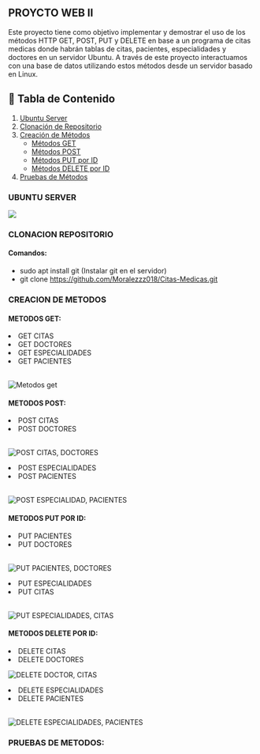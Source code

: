 ## PROYCTO WEB II
Este proyecto tiene como objetivo implementar y demostrar el uso de los métodos HTTP GET, POST, PUT y DELETE en base a un programa de citas medicas donde habrán tablas de citas, pacientes, especialidades y doctores en un servidor Ubuntu. A través de este proyecto interactuamos con una base de datos utilizando estos métodos desde un servidor basado en Linux.<BR>
## 📌 Tabla de Contenido  
1. [Ubuntu Server](#ubuntu-server)  
2. [Clonación de Repositorio](#clonacion-repositorio)  
3. [Creación de Métodos](#creacion-de-metodos)  
   - [Métodos GET](#metodos-get)  
   - [Métodos POST](#metodos-post)  
   - [Métodos PUT por ID](#metodos-put-por-id)  
   - [Métodos DELETE por ID](#metodos-delete-por-id)  
4. [Pruebas de Métodos](#pruebas-de-metodos)  

### UBUNTU SERVER

![](https://th.bing.com/th/id/R.b557d982eceea6058a578ed297a605e1?rik=1v1t22xUKk9i%2fQ&pid=ImgRaw&r=0)
### CLONACION REPOSITORIO
#### Comandos:
- sudo apt install git (Instalar git en el servidor)
- git clone https://github.com/Moralezzz018/Citas-Medicas.git 
### CREACION DE METODOS
#### METODOS GET:
<li>GET CITAS</li>
<li>GET DOCTORES</li>
<li>GET ESPECIALIDADES</li>
<li>GET PACIENTES</li> <br>

![Metodos get](https://github.com/user-attachments/assets/3e73dcf2-7041-40af-9114-2044ca9a3067)
#### METODOS POST:
<li>POST CITAS</li>
<li>POST DOCTORES</li> <br>

![POST CITAS, DOCTORES](https://github.com/user-attachments/assets/6cf521c9-0509-4a9d-a2c0-3324b5b9506d)

<li>POST ESPECIALIDADES</li>
<li>POST PACIENTES</li> <br>

![POST ESPECIALIDAD, PACIENTES](https://github.com/user-attachments/assets/94f9fad0-a394-4c2b-974c-43affe37207c)
#### METODOS PUT POR ID:
<li>PUT PACIENTES</li>
<li>PUT DOCTORES</li><br>

![PUT PACIENTES, DOCTORES ](https://github.com/user-attachments/assets/8e847547-d4c0-4b3c-b716-63227f77ab83)
<li>PUT ESPECIALIDADES</li>
<li>PUT CITAS</li> <br>

![PUT ESPECIALIDADES, CITAS](https://github.com/user-attachments/assets/94edf491-4dfa-4eb0-9ed3-b958c5e4fd49)
#### METODOS DELETE POR ID:
<li>DELETE CITAS</li>
<li>DELETE DOCTORES</li>

![DELETE DOCTOR, CITAS](https://github.com/user-attachments/assets/8080503f-be08-4fde-90ef-1af1dd8311b3)
<li>DELETE ESPECIALIDADES</li>
<li>DELETE PACIENTES</li> <br>

![DELETE ESPECIALIDADES, PACIENTES](https://github.com/user-attachments/assets/8620ab9f-1ec2-42f8-8cf0-71a9b0cf8be2)

### PRUEBAS DE METODOS:

